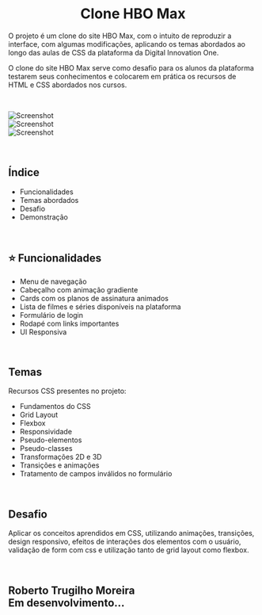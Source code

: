 <h1 align="center"> Clone HBO Max</h1>

O projeto é um clone do site HBO Max, com o intuito de reproduzir a interface, com algumas modificações, aplicando os temas abordados ao longo das aulas de CSS da plataforma da Digital Innovation One.

O clone do site HBO Max serve como desafio para os alunos da plataforma testarem seus conhecimentos e colocarem em prática os recursos de HTML e CSS abordados nos cursos.

<br>

![Screenshot](../assets/images/desktop-preview-HBO-01.jpg)
<br>
![Screenshot](../assets/images/desktop-preview-HBO-02.jpg)
<br>
![Screenshot](../assets/images/desktop-preview-HBO-03.jpg)

<br>

## **Índice**
-  Funcionalidades
-  Temas abordados
-  Desafio
-  Demonstração

<br>

## ⭐ **Funcionalidades**

- Menu de navegação
- Cabeçalho com animação gradiente
- Cards com os planos de assinatura animados
- Lista de filmes e séries disponíveis na plataforma
- Formulário de login
- Rodapé com links importantes
- UI Responsiva

<br>

## Temas 

Recursos CSS presentes no projeto:

- Fundamentos do CSS
- Grid Layout
- Flexbox
- Responsividade
- Pseudo-elementos
- Pseudo-classes
- Transformações 2D e 3D
- Transições e animações
- Tratamento de campos inválidos no formulário

<br>

## Desafio
Aplicar os conceitos aprendidos em CSS, utilizando animações, transições, design responsivo, efeitos de interações dos elementos com o usuário, validação de form com css e utilização tanto de grid layout como flexbox.

<br>

## Roberto Trugilho Moreira<br>Em desenvolvimento...